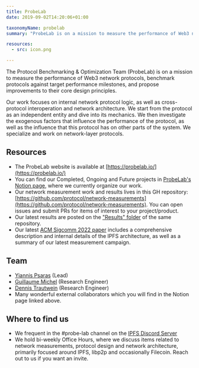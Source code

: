 ```yaml
---
title: ProbeLab
date: 2019-09-02T14:20:06+01:00

taxonomyName: probelab
summary: "ProbeLab is on a mission to measure the performance of Web3 network protocols, benchmark protocols against target performance milestones, and propose improvements to their core design principles."

resources:
  - src: icon.png

---
```


The Protocol Benchmarking & Optimization Team (ProbeLab) is on a mission to measure the performance of Web3 network protocols, benchmark protocols against target performance milestones, and propose improvements to their core design principles.

Our work focuses on internal network protocol logic, as well as cross-protocol interoperation and network architecture. We start from the protocol as an independent entity and dive into its mechanics. We then investigate the exogenous factors that influence the performance of the protocol, as well as the influence that this protocol has on other parts of the system. We specialize and work on network-layer protocols.

## Resources
* The ProbeLab website is available at [https://probelab.io/](https://probelab.io/)
* You can find our Completed, Ongoing and Future projects in [ProbeLab's Notion page](https://www.notion.so/pl-strflt/ProbeLab-Protocol-Benchmarking-Optimization-a63238fd1b184d6f8fea4bb38d975208), where we currently organize our work.
* Our network measurement work and results lives in this GH repository: [https://github.com/protocol/network-measurements](https://github.com/protocol/network-measurements). You can open issues and submit PRs for items of interest to your project/product.
* Our latest results are posted on the ["Results" folder](https://github.com/protocol/network-measurements/tree/master/results) of the same repository.
* Our latest [ACM Sigcomm 2022 paper](/publications/design-and-evaluation-of-ipfs-a-storage-layer-for-the-decentralized-web/) includes a comprehensive description and internal details of the IPFS architecture, as well as a summary of our latest measurement campaign.

## Team
* [Yiannis Psaras](/authors/yiannis-psaras/) (Lead)
* [Guillaume Michel](/authors/guillaume-michel/) (Research Engineer)
* [Dennis Trautwein](/authors/dennis-trautwein/) (Research Engineer)
* Many wonderful external collaborators which you will find in the Notion page linked above.

## Where to find us
- We frequent in the #probe-lab channel on the [IPFS Discord Server](https://discord.gg/ipfs)
- We hold bi-weekly Office Hours, where we discuss items related to network measurements, protocol design and network architecture, primarily focused around IPFS, libp2p and occasionally Filecoin. Reach out to us if you want an invite.
